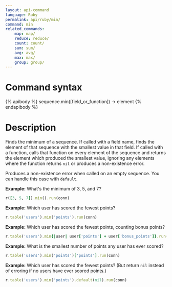 ```yaml
---
layout: api-command
language: Ruby
permalink: api/ruby/min/
command: min
related_commands:
    map: map/
    reduce: reduce/
    count: count/
    sum: sum/
    avg: avg/
    max: max/
    group: group/
---
```


# Command syntax #

{% apibody %}
sequence.min([field_or_function]) &rarr; element
{% endapibody %}

# Description #

Finds the minimum of a sequence.  If called with a field name, finds
the element of that sequence with the smallest value in that field.
If called with a function, calls that function on every element of the
sequence and returns the element which produced the smallest value,
ignoring any elements where the function returns `nil` or produces a
non-existence error.

Produces a non-existence error when called on an empty sequence.  You
can handle this case with `default`.

__Example:__ What's the minimum of 3, 5, and 7?

```rb
r([3, 5, 7]).min().run(conn)
```

__Example:__ Which user has scored the fewest points?

```rb
r.table('users').min('points').run(conn)
```

__Example:__ Which user has scored the fewest points, counting bonus points?

```rb
r.table('users').min{|user| user['points'] + user['bonus_points']}.run(conn)
```

__Example:__ What is the smallest number of points any user has ever scored?

```rb
r.table('users').min('points')['points'].run(conn)
```

__Example:__ Which user has scored the fewest points?  (But return
`nil` instead of erroring if no users have ever scored points.)

```rb
r.table('users').min('points').default(nil).run(conn)
```
